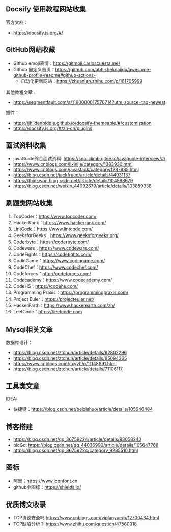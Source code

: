 ## Docsify 使用教程网站收集

官方文档：
- https://docsify.js.org/#/

## GitHub网站收藏

- Github emoji表情：https://gitmoji.carloscuesta.me/
- Github 自定义首页：https://github.com/abhisheknaiidu/awesome-github-profile-readme#github-actions-
   - 自动化更新网站：https://zhuanlan.zhihu.com/p/161705999

其他教程文章：
- https://segmentfault.com/a/1190000017576714?utm_source=tag-newest

插件：
- https://jhildenbiddle.github.io/docsify-themeable/#/customization
- https://docsify.js.org/#/zh-cn/plugins


## 面试资料收集


- javaGuide综合面试资料: https://snailclimb.gitee.io/javaguide-interview/#/
- https://www.cnblogs.com/lixinjie/category/1383930.html
- https://www.cnblogs.com/javastack/category/1287935.html
- https://blog.csdn.net/jackfrued/article/details/44931137
- https://thinkwon.blog.csdn.net/article/details/104588679
- https://blog.csdn.net/weixin_44092679/article/details/103859338

## 刷题类网站收集

1. TopCoder：https://www.topcoder.com/
2. HackerRank：https://www.hackerrank.com/
3. LintCode：https://www.lintcode.com/
4. GeeksforGeeks：https://www.geeksforgeeks.org/
5. Coderbyte：https://coderbyte.com/
6. Codewars：https://www.codewars.com/
7. CodeFights：https://codefights.com/
8. CodinGame：https://www.codingame.com/
9. CodeChef：https://www.codechef.com/
10. Codeforces：http://codeforces.com/
11. Codecademy：https://www.codecademy.com/
12. CodeHS：https://codehs.com/
13. Programming Praxis：https://programmingpraxis.com/
14. Project Euler：https://projecteuler.net/
15. HackerEarth：https://www.hackerearth.com/zh/
16. LeetCode：https://leetcode.com


##  Mysql相关文章

数据库设计：

- https://blog.csdn.net/ztchun/article/details/92802296
- https://blog.csdn.net/ztchun/article/details/95094365
- https://www.cnblogs.com/cxyyh/p/11148991.html
- https://blog.csdn.net/ztchun/article/details/71106117



## 工具类文章

IDEA:
- 快捷键：https://blog.csdn.net/beixishuo/article/details/105646484

## 博客搭建

- https://blog.csdn.net/qq_36759224/article/details/98058240
- picGo: https://blog.csdn.net/qq_44036990/article/details/105647768
- https://blog.csdn.net/qq_36759224/category_9285510.html

## 图标

- 阿里：https://www.iconfont.cn
- github小图标：https://shields.io/

## 优质博文收录

- TCP协议安全吗 https://www.cnblogs.com/viplanyue/p/12700434.html
- TCP缺陷分析？ https://www.zhihu.com/question/47560918


